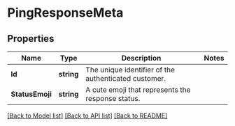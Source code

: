 # PingResponseMeta

## Properties

Name | Type | Description | Notes
------------ | ------------- | ------------- | -------------
**Id** | **string** | The unique identifier of the authenticated customer.  | 
**StatusEmoji** | **string** | A cute emoji that represents the response status.  | 

[[Back to Model list]](../README.md#documentation-for-models) [[Back to API list]](../README.md#documentation-for-api-endpoints) [[Back to README]](../README.md)


